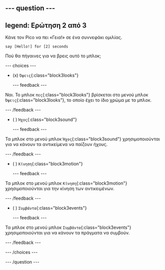 
--- question ---
---
legend: Ερώτηση 2 από 3
---

Κάνε τον Pico να πει «Γεια!» σε ένα συννεφάκι ομιλίας.

```blocks3
say [Hello!] for [2] seconds
```

Πού θα πήγαινες για να βρεις αυτό το μπλοκ;

--- choices ---

- (x) `Όψεις`{:class="block3looks"}

  --- feedback ---

Ναι. Το μπλοκ `πες`{:class="block3looks"} βρίσκεται στο μενού μπλοκ `Όψεις`{:class="block3looks"}, το οποίο έχει το ίδιο χρώμα με το μπλοκ.

  --- /feedback ---

- ( ) `Ήχος`{:class="block3sound"}

  --- feedback ---

Τα μπλοκ στο μενού μπλοκ `Ήχος`{:class="block3sound"} χρησιμοποιούνται για να κάνουν τα αντικείμενα να παίζουν ήχους.

  --- /feedback ---

- ( ) `Κίνηση`{:class="block3motion"}

  --- feedback ---

Τα μπλοκ στο μενού μπλοκ `Κίνηση`{:class="block3motion"} χρησιμοποιούνται για την κίνηση των αντικειμένων.

  --- /feedback ---

- ( ) `Συμβάντα`{:class="block3events"}

  --- feedback ---

Τα μπλοκ στο μενού μπλοκ `Συμβάντα`{:class="block3events"} χρησιμοποιούνται για να κάνουν τα πράγματα να συμβούν.

  --- /feedback ---

--- /choices ---

--- /question ---

